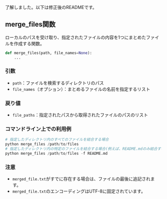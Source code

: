 了解しました。以下は修正後のREADMEです。

## merge_files関数

ローカルのパスを受け取り、指定されたファイルの内容を1つにまとめたファイルを作成する関数。

```python
def merge_files(path, file_names=None):
    ...
```

### 引数

- `path`：ファイルを検索するディレクトリのパス
- `file_names`（オプション）：まとめるファイルの名前を指定するリスト

### 戻り値

- `file_paths`：指定されたパスから取得されたファイルのパスのリスト

### コマンドライン上での利用例

```python
# 指定したディレクトリ内のすべてのファイルを結合する場合
python merge_files /path/to/files
# 指定したディレクトリ内の特定のファイルを結合する場合(例えば、README.mdのみ結合する例)
python merge_files /path/to/files -f README.md
```

### 注意

- `merged_file.txt`がすでに存在する場合は、ファイルの最後に追記されます。
- `merged_file.txt`のエンコーディングはUTF-8に固定されています。